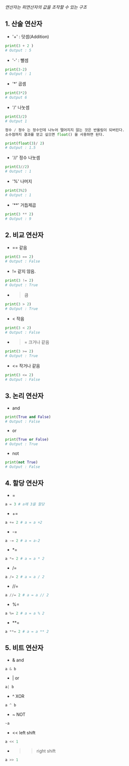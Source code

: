 _연산자는 피연산자의 값을 조작할 수 있는 구조_

## 1. 산술 연산자

* '+' : 덧셈(Addition)
```python
print(3 + 2 )
# Output : 5
```

* '-' : 뺄셈
```python
print(3-2)
# Output : 1
```

* '\*' 곱셈
```python
print(3*2)
# Output 6
```

* '/' 나눗셈
```python
print(3/2)
# Output 1

정수 / 정수 는 정수인데 나누어 떨어지지 않는 것은 반올림이 되버린다.
소수점까지 결과를 얻고 싶으면 float() 을 사용하면 된다.

print(float(3)/ 2)
# Output : 1.5
```

* '//' 정수 나눗셈
```python
print(3//2)
# Output : 1
```

* '%' 나머지
```python
print(3%2)
# Output : 1
```

* '\*\*' 거듭제곱
```python
print(3 ** 2)
# Output : 9
```


## 2. 비교 연산자

* == 같음
```python
print(3 == 2)
# Output : False
```

* != 같지 않음.
```python
print(3 != 2)
# Output : True
```

* > 큼
```python
print(3 > 2)
# Output : True
```

* < 작음
```python
print(3 < 2)
# Output : False
```

* >= 크거나 같음
```python
print(3 >= 2)
# Output : True
```

* <= 작거나 같음
```python
print(3 <= 2)
# Output : False
```


## 3. 논리 연산자

* and
```python
print(True and False)
# Output : False
```

* or
```python
print(True or False)
# Output : True
```

* not
```python
print(not True)
# Output : False
```

## 4. 할당 연산자
* =
```python
a = 3 # a에 3을 할당
```

* +=
```python
a += 2 # a = a +2
```

* -=
```python
a -= 2 # a = a-2
```

* \*=
```python
a *= 2 # a = a * 2
```

* /=
```python
a /= 2 # a = a / 2
```

* //=
```python
a //= 2 # a = a // 2
```

* %=
```python
a %= 2 # a = a % 2
```

* \*\*=
```python
a **= 2 # a = a ** 2
```

## 5. 비트 연산자

* & and
```python
a & b
```

* | or
```python
a| b
```

* ^ XOR
```python
a ^ b
```

* ~ NOT
```python
~a
```

* << left shift
```python
a << 1
```

* >> right shift
```python
a >> 1
```

